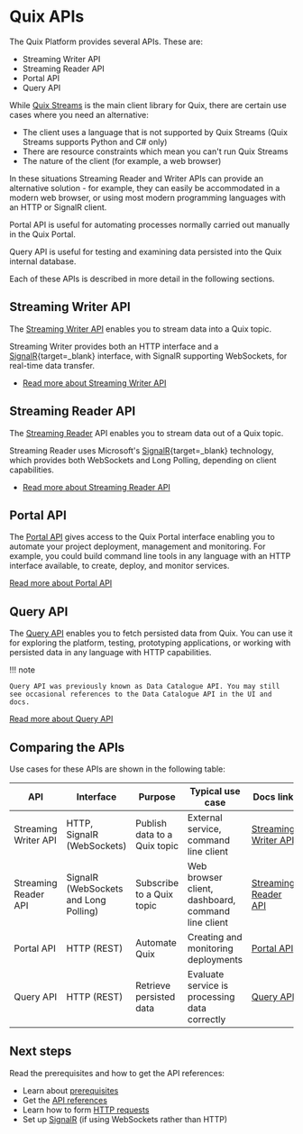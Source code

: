 # Quix APIs

The Quix Platform provides several APIs. These are:

* Streaming Writer API
* Streaming Reader API
* Portal API
* Query API

While [Quix Streams](../client-library-intro.md) is the main client library for Quix, there are certain use cases where you need an alternative:

* The client uses a language that is not supported by Quix Streams (Quix Streams supports Python and C# only)
* There are resource constraints which mean you can't run Quix Streams
* The nature of the client (for example, a web browser)

In these situations Streaming Reader and Writer APIs can provide an alternative solution - for example, they can easily be accommodated in a modern web browser, or using most modern programming languages with an HTTP or SignalR client. 

Portal API is useful for automating processes normally carried out manually in the Quix Portal.

Query API is useful for testing and examining data persisted into the Quix internal database.

Each of these APIs is described in more detail in the following sections.

## Streaming Writer API

The [Streaming Writer API](./streaming-writer-api/index.md) enables you to stream data into a Quix topic. 

Streaming Writer provides both an HTTP interface and a [SignalR](https://learn.microsoft.com/en-us/aspnet/signalr/overview/getting-started/introduction-to-signalr){target=_blank} interface, with SignalR supporting WebSockets, for real-time data transfer.

* [Read more about Streaming Writer API](./streaming-writer-api/index.md)

## Streaming Reader API

The [Streaming Reader](./streaming-reader-api/index.md) API enables you to stream data out of a Quix topic. 

Streaming Reader uses Microsoft's [SignalR](https://learn.microsoft.com/en-us/aspnet/signalr/overview/getting-started/introduction-to-signalr){target=_blank} technology, which provides both WebSockets and Long Polling, depending on client capabilities.

* [Read more about Streaming Reader API](./streaming-reader-api/index.md)

## Portal API

The [Portal API](portal-api/index.md) gives access to the Quix Portal interface enabling you to automate your project deployment, management and monitoring. For example, you could build command line tools in any language with an HTTP interface available, to create, deploy, and monitor services.

[Read more about Portal API](portal-api/index.md)

## Query API

The [Query API](query-api/index.md) enables you to fetch persisted data from Quix. You can use it for exploring the platform, testing, prototyping applications, or working with persisted data in any language with HTTP capabilities.

!!! note

    Query API was previously known as Data Catalogue API. You may still see occasional references to the Data Catalogue API in the UI and docs.

[Read more about Query API](query-api/index.md)

## Comparing the APIs

Use cases for these APIs are shown in the following table:

| API | Interface | Purpose | Typical use case | Docs link |
|---|---|---|---|----|
| Streaming Writer API | HTTP, SignalR (WebSockets) | Publish data to a Quix topic | External service, command line client | [Streaming Writer API](./streaming-writer-api/index.md) | 
| Streaming Reader API | SignalR (WebSockets and Long Polling)| Subscribe to a Quix topic | Web browser client, dashboard, command line client | [Streaming Reader API](./streaming-reader-api/index.md) |
| Portal API | HTTP (REST)| Automate Quix | Creating and monitoring deployments | [Portal API](./portal-api/index.md) |
| Query API | HTTP (REST) | Retrieve persisted data | Evaluate service is processing data correctly | [Query API](./query-api/index.md) |

## Next steps

Read the prerequisites and how to get the API references: 

* Learn about [prerequisites](prerequisites.md)
* Get the [API references](api-references.md)
* Learn how to form [HTTP requests](http-requests.md)
* Set up [SignalR](signalr.md) (if using WebSockets rather than HTTP)
